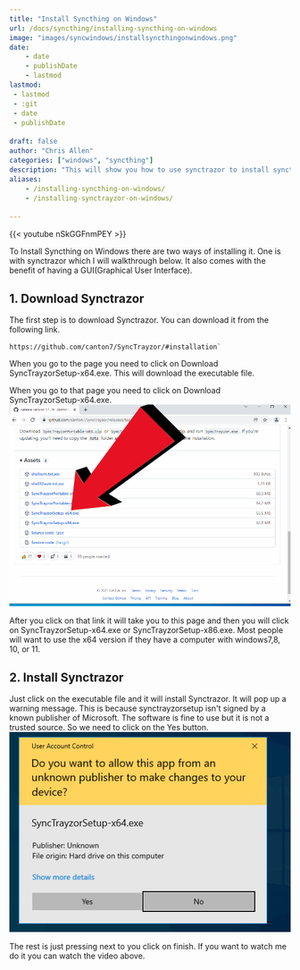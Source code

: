 ```yaml
---
title: "Install Syncthing on Windows"
url: /docs/syncthing/installing-syncthing-on-windows
image: "images/syncwindows/installsyncthingonwindows.png"
date:
    - date
    - publishDate
    - lastmod
lastmod:
 - lastmod
 - :git
 - date
 - publishDate

draft: false
author: "Chris Allen"
categories: ["windows", "syncthing"]
description: "This will show you how to use synctrazor to install syncthing on your windows computer."
aliases:
    - /installing-syncthing-on-windows/
    - /installing-synctrayzor-on-windows/
 
---
```


{{< youtube nSkGGFnmPEY >}}

To Install Syncthing on Windows there are two ways of installing it.  One is with synctrazor which I will walkthrough below.  It also comes with the benefit of having a GUI(Graphical User Interface).  

## 1. Download Synctrazor

The first step is to download Synctrazor. You can download it from the following link.

```url
https://github.com/canton7/SyncTrayzor/#installation`
```

When you go to the page you need to click on Download SyncTrayzorSetup-x64.exe.  This will download the executable file.

When you go to that page you need to click on Download SyncTrayzorSetup-x64.exe.
![Center](download.webp#center)

After you click on that link it will take you to this page and then you will click on SyncTrayzorSetup-x64.exe or SyncTrayzorSetup-x86.exe. Most people will want to use the x64 version if they have a computer with windows7,8, 10, or 11.

## 2. Install Synctrazor

Just click on the executable file and it will install Synctrazor.  It will pop up a warning message.  This is because synctrayzorsetup isn't signed by a known publisher of Microsoft.  The software is fine to use but it is not a trusted source.  So we need to click on the Yes button.
![Center](accesscontrol.webp#center)

The rest is just pressing next to you click on finish.  If you want to watch me do it you can watch the video above.
